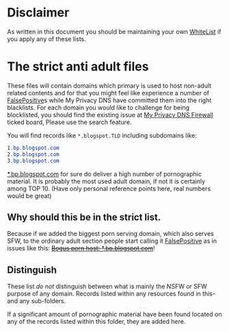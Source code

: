 # Disclaimer
As written in this document you should be maintaining your own
[WhiteList][WhiteList] if you apply any of these lists.


# The strict anti adult files
These files will contain domains which primary is used to host non-adult
related contents and for that you might feel like experience a number of
[FalsePositive][FalsePositive]s while My Privacy DNS have committed them
into the right blacklists. For each domain you would like to challenge
for being blocklisted, you should find the existing issue at [My Privacy
DNS Firewall][mpd] ticked board, Please use the search feature.

You will find records like `*.blogspot.TLD` including subdomains like:

```css
1.bp.blogspot.com
2.bp.blogspot.com
3.bp.blogspot.com
```

[*.bp.blogspot.com][blogspot.com] for sure do deliver a high number of
pornographic material. It is probably the most used adult domain, if not
it is certainly among TOP 10. (Have only personal reference points here,
real numbers would be great)

## Why should this be in the strict list.
Because if we added the biggest porn serving domain, which also serves
SFW, to the ordinary adult section people start calling it
[FalsePositive][FalsePositive] as in issues like this:
~~[Bogus porn host: *.bp.blogspot.com][Bogus porn host]~~!


## Distinguish
These list *do not* distinguish between what is mainly the NSFW or SFW
purpose of any domain. Records listed within any resources found in this-
and any sub-folders.

If a significant amount of pornographic material have been found located
on any of the records listed within this folder, they are added here.


[blogspot.com]: https://mypdns.org/my-privacy-dns/porn-records/-/issues/1005 "blogspot.com the biggest porn distribution network"
[FalsePositive]: https://0xacab.org/my-privacy-dns/support/-/wikis/False-Positive "What is: False Positive"

[Bogus porn host]: https://github.com/StevenBlack/hosts/issues/1773 "The biggest porn host: Bogus repository with severe personal issues"

[WhiteList]: https://0xacab.org/my-privacy-dns/support/-/wikis/WhiteList
[mpd]: https://mypdns.org/ "My Privacy DNS RPZ Firewall"

